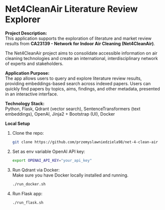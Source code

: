 # Net4CleanAir Literature Review Explorer

**Project Description:**  
This application supports the exploration of literature and market review results from **CA23139 - Network for Indoor Air Cleaning (Net4CleanAir)**.  

The Net4CleanAir project aims to consolidate accessible information on air cleaning technologies and create an international, interdisciplinary network of experts and stakeholders. 

**Application Purpose:**  
The app allows users to query and explore literature review results, providing embeddings-based search across indexed papers. Users can quickly find papers by topics, aims, findings, and other metadata, presented in an interactive interface.

**Technology Stack:**  
Python, Flask, Qdrant (vector search), SentenceTransformers (text embeddings), OpenAI, Jinja2 + Bootstrap (UI), Docker

**Local Setup**
1. Clone the repo:
   ```bash
   git clone https://github.com/przemyslawniedziela98/net-4-clean-air

2. Set as env variable OpenAI API key:
    ```bash
   export OPENAI_API_KEY="your_api_key"

3. Run Qdrant via Docker: <br>
Make sure you have Docker locally installed and running.
    ```bash
    ./run_docker.sh

4. Run Flask app:
    ```bash
    ./run_flask.sh


